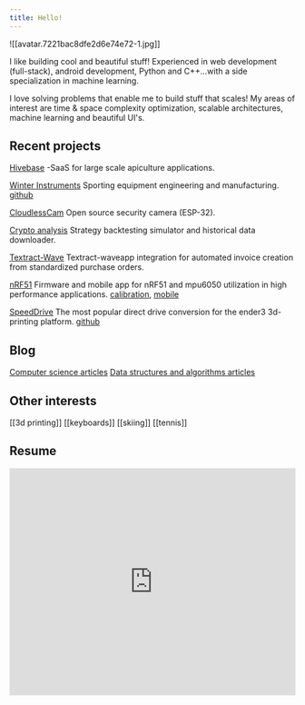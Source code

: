 ```yaml
---
title: Hello!
---
```

![[avatar.7221bac8dfe2d6e74e72-1.jpg]]

I like building cool and beautiful stuff! Experienced in web development (full-stack), android development, Python and C++...with a side specialization in machine learning. 
  
I love solving problems that enable me to build stuff that scales! My areas of interest are time & space complexity optimization, scalable architectures, machine learning and beautiful UI's.


## Recent projects

[Hivebase](https://hivebase.net)
-SaaS for large scale apiculture applications.

[Winter Instruments](https://winterinstruments.shop)
Sporting equipment engineering and manufacturing. [github](https://github.com/sashalex007/winter-instruments)

[CloudlessCam](https://github.com/sashalex007/cloudlessCam)
Open source security camera (ESP-32).

[Crypto analysis](https://github.com/sashalex007/Backtesting-simulator)
Strategy backtesting simulator and historical data downloader.

[Textract-Wave](https://github.com/sashalex007/Textract-Wave-Invoicing-Server)
Textract-waveapp integration for automated invoice creation from standardized purchase orders.

[nRF51](https://github.com/sashalex007/nrf51_mbedOS_MPU6050)
Firmware and mobile app for nRF51 and mpu6050 utilization in high performance applications. [calibration](https://github.com/sashalex007/nrf51_MPU6050_calibrate), [mobile](https://github.com/sashalex007/nrf51_android_app)

[SpeedDrive](https://www.thingiverse.com/thing:3816051)
The most popular direct drive conversion for the ender3 3d-printing platform. [github](https://github.com/sashalex007/speedDrive)


## Blog

[Computer science articles](https://alexpokho.xyz/leetcode)
[Data structures and algorithms articles](https://alexpokho.xyz/DSA)


## Other interests

[[3d printing]]
[[keyboards]]
[[skiing]]
[[tennis]]

## Resume

<iframe
	title='resume'
	src="https://drive.google.com/file/d/1OQ0BXvkaSjP_tQ8iYP-Lp2_DZiXfhFmi/preview"
	frameBorder="0"
	scrolling="auto"
	height="400"
	width="100%"
	style={{
		display: 'block'
	}}
></iframe>